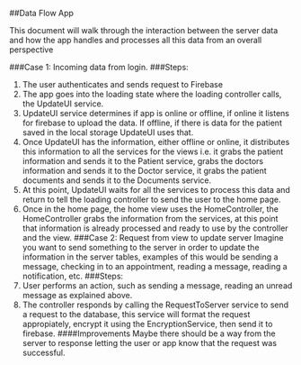 ##Data Flow App

This document will walk through the interaction between the server data and how the app handles and processes all this data from an overall perspective

###Case 1: Incoming data from login.
###Steps:
1. The user authenticates and sends request to Firebase
2. The app goes into the loading state where the loading controller calls, the UpdateUI service.
3. UpdateUI service determines if app is online or offline, if online it listens for firebase to upload the data. If offline, if there is data for the patient saved in the local storage UpdateUI uses that.
4. Once UpdateUI has the information, either offline or online, it distributes this information to all the services for the views i.e. it grabs the patient information and sends it to the Patient service, grabs the doctors information and sends it to the Doctor service, it grabs the patient documents and sends it to the Documents service.
5. At this point, UpdateUI waits for all the services to process this data and return to tell the loading controller to send the user to the home page.
6. Once in the home page, the home view uses the HomeController, the HomeController grabs the information from the services, at this point that information is already processed and ready to use by the controller and the view.
###Case 2: Request from view to update server
Imagine you want to send something to the server in order to update the information in the server tables, examples of this would be sending a message, checking in to an appointment, reading a message, reading a notification, etc.
###Steps:
1. User performs an action, such as sending a message, reading an unread message as explained above.
2. The controller responds by calling the RequestToServer service to send a request to the database, this service will format the request appropiately, encrypt it using the EncryptionService, then send it to firebase. 
####Improvements
Maybe there should be a way from the server to response letting the user or app know that the request was successful.




